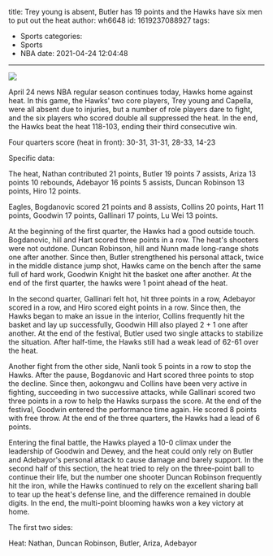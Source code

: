 title: Trey young is absent, Butler has 19 points and the Hawks have six men to put out the heat
author: wh6648
id: 1619237088927
tags: 
- Sports
categories: 
- Sports
- NBA
date: 2021-04-24 12:04:48
---
![](https://p6.itc.cn/q_70/images01/20210424/ebde570891f442a0be60cf23cd361042.jpeg)


April 24 news NBA regular season continues today, Hawks home against heat. In this game, the Hawks' two core players, Trey young and Capella, were all absent due to injuries, but a number of role players dare to fight, and the six players who scored double all suppressed the heat. In the end, the Hawks beat the heat 118-103, ending their third consecutive win.

Four quarters score (heat in front): 30-31, 31-31, 28-33, 14-23

Specific data:

The heat, Nathan contributed 21 points, Butler 19 points 7 assists, Ariza 13 points 10 rebounds, Adebayor 16 points 5 assists, Duncan Robinson 13 points, Hiro 12 points.

Eagles, Bogdanovic scored 21 points and 8 assists, Collins 20 points, Hart 11 points, Goodwin 17 points, Gallinari 17 points, Lu Wei 13 points.

At the beginning of the first quarter, the Hawks had a good outside touch. Bogdanovic, hill and Hart scored three points in a row. The heat's shooters were not outdone. Duncan Robinson, hill and Nunn made long-range shots one after another. Since then, Butler strengthened his personal attack, twice in the middle distance jump shot, Hawks came on the bench after the same full of hard work, Goodwin Knight hit the basket one after another. At the end of the first quarter, the hawks were 1 point ahead of the heat.

In the second quarter, Gallinari felt hot, hit three points in a row, Adebayor scored in a row, and Hiro scored eight points in a row. Since then, the Hawks began to make an issue in the interior, Collins frequently hit the basket and lay up successfully, Goodwin Hill also played 2 + 1 one after another. At the end of the festival, Butler used two single attacks to stabilize the situation. After half-time, the Hawks still had a weak lead of 62-61 over the heat.

Another fight from the other side, Nanli took 5 points in a row to stop the Hawks. After the pause, Bogdanovic and Hart scored three points to stop the decline. Since then, aokongwu and Collins have been very active in fighting, succeeding in two successive attacks, while Gallinari scored two three points in a row to help the Hawks surpass the score. At the end of the festival, Goodwin entered the performance time again. He scored 8 points with free throw. At the end of the three quarters, the Hawks had a lead of 6 points.

Entering the final battle, the Hawks played a 10-0 climax under the leadership of Goodwin and Dewey, and the heat could only rely on Butler and Adebayor's personal attack to cause damage and barely support. In the second half of this section, the heat tried to rely on the three-point ball to continue their life, but the number one shooter Duncan Robinson frequently hit the iron, while the Hawks continued to rely on the excellent sharing ball to tear up the heat's defense line, and the difference remained in double digits. In the end, the multi-point blooming hawks won a key victory at home.

The first two sides:

Heat: Nathan, Duncan Robinson, Butler, Ariza, Adebayor

